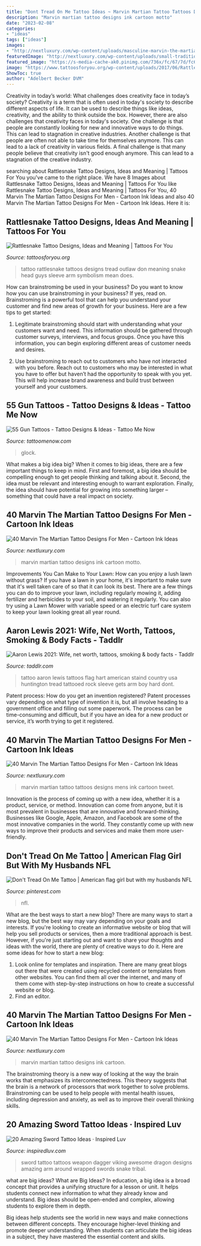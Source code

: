 ```yaml
---
title: "Dont Tread On Me Tattoo Ideas ~ Marvin Martian Tattoo Tattoos Designs Mens Ink Cartoon Tweet"
description: "Marvin martian tattoo designs ink cartoon motto"
date: "2023-02-08"
categories:
- "ideas"
tags: ["ideas"]
images:
- "http://nextluxury.com/wp-content/uploads/masculine-marvin-the-martian-guys-leg-tattoo-designs.jpg"
featuredImage: "http://nextluxury.com/wp-content/uploads/small-traditional-mens-marvin-the-martian-forearm-tattoos.jpg"
featured_image: "https://s-media-cache-ak0.pinimg.com/736x/fc/67/7d/fc677d6f8aab0de2cd5ee2f0985c8bac--picture-ideas-photo-ideas.jpg"
image: "https://www.tattoosforyou.org/wp-content/uploads/2017/06/Rattlesnake-Tattoos-Images.jpg"
ShowToc: true
author: "Adelbert Becker DVM"
---
```



Creativity in today’s world: What challenges does creativity face in today’s society?
Creativity is a term that is often used in today's society to describe different aspects of life. It can be used to describe things like ideas, creativity, and the ability to think outside the box. However, there are also challenges that creativity faces in today's society. One challenge is that people are constantly looking for new and innovative ways to do things. This can lead to stagnation in creative industries. Another challenge is that people are often not able to take time for themselves anymore. This can lead to a lack of creativity in various fields. A final challenge is that many people believe that creativity isn't good enough anymore. This can lead to a stagnation of the creative industry.

	

		
searching about Rattlesnake Tattoo Designs, Ideas and Meaning | Tattoos For You you've came to the right place. We have 8 Images about Rattlesnake Tattoo Designs, Ideas and Meaning | Tattoos For You like Rattlesnake Tattoo Designs, Ideas and Meaning | Tattoos For You, 40 Marvin The Martian Tattoo Designs For Men - Cartoon Ink Ideas and also 40 Marvin The Martian Tattoo Designs For Men - Cartoon Ink Ideas. Here it is:
		
    
## Rattlesnake Tattoo Designs, Ideas And Meaning | Tattoos For You

<img loading=lazy src="https://www.tattoosforyou.org/wp-content/uploads/2017/06/Rattlesnake-Tattoos-Images.jpg" onerror="this.onerror=null;this.src='https://tse4.mm.bing.net/th?id=OIP.6QHLZqw7V1FKcA5tLEyadQHaHa&amp;pid=15.1';" alt="Rattlesnake Tattoo Designs, Ideas and Meaning | Tattoos For You">

_Source: tattoosforyou.org_

>tattoo rattlesnake tattoos designs tread outlaw don meaning snake head guys sleeve arm symbolism mean does. 

	

How can brainstroming be used in your business?
Do you want to know how you can use brainstroming in your business? If yes, read on. Brainstroming is a powerful tool that can help you understand your customer and find new areas of growth for your business. Here are a few tips to get started:
1. Legitimate brainstroming should start with understanding what your customers want and need. This information should be gathered through customer surveys, interviews, and focus groups. Once you have this information, you can begin exploring different areas of customer needs and desires.

2. Use brainstroming to reach out to customers who have not interacted with you before. Reach out to customers who may be interested in what you have to offer but haven’t had the opportunity to speak with you yet. This will help increase brand awareness and build trust between yourself and your customers.


    
## 55 Gun Tattoos - Tattoo Designs &amp; Ideas - Tattoo Me Now

<img loading=lazy src="https://www.tattoomenow.com/tattoo-designs/wp-content/uploads/2021/01/gun-tattoo-30.jpg" onerror="this.onerror=null;this.src='https://tse2.mm.bing.net/th?id=OIP.GAngi_aV3NiTdG2Kx6PGIwAAAA&amp;pid=15.1';" alt="55 Gun Tattoos - Tattoo Designs &amp; Ideas - Tattoo Me Now">

_Source: tattoomenow.com_

>glock. 

	

What makes a big idea big?
When it comes to big ideas, there are a few important things to keep in mind. First and foremost, a big idea should be compelling enough to get people thinking and talking about it. Second, the idea must be relevant and interesting enough to warrant exploration. Finally, the idea should have potential for growing into something larger – something that could have a real impact on society.

    
## 40 Marvin The Martian Tattoo Designs For Men - Cartoon Ink Ideas

<img loading=lazy src="http://nextluxury.com/wp-content/uploads/guys-marvin-the-martian-forearm-shaded-sleeve-tattoo-ideas.jpg" onerror="this.onerror=null;this.src='https://tse1.mm.bing.net/th?id=OIP.uioy9FdQWG9lIL2E3EqVwgHaJ7&amp;pid=15.1';" alt="40 Marvin The Martian Tattoo Designs For Men - Cartoon Ink Ideas">

_Source: nextluxury.com_

>marvin martian tattoo designs ink cartoon motto. 

	

Improvements You Can Make to Your Lawn: How can you enjoy a lush lawn without grass?
If you have a lawn in your home, it's important to make sure that it's well taken care of so that it can look its best. There are a few things you can do to improve your lawn, including regularly mowing it, adding fertilizer and herbicides to your soil, and watering it regularly. You can also try using a Lawn Mower with variable speed or an electric turf care system to keep your lawn looking great all year round.

    
## Aaron Lewis 2021: Wife, Net Worth, Tattoos, Smoking &amp; Body Facts - Taddlr

<img loading=lazy src="https://vegasnews.com/wp-content/uploads/10.01.09-Aaron-Lewis-at-Hart-Huntington-Tattoo-Co.-at-Hard-Rock-Hotel-Casino-1-5882.jpg" onerror="this.onerror=null;this.src='https://tse4.mm.bing.net/th?id=OIP.JV9ducWJQjV6MzsuVUJtXgHaFY&amp;pid=15.1';" alt="Aaron Lewis 2021: Wife, net worth, tattoos, smoking &amp; body facts - Taddlr">

_Source: taddlr.com_

>tattoo aaron lewis tattoos flag hart american staind country usa huntington tread tattooed rock sleeve gets arm boy hard dont. 

	

Patent process: How do you get an invention registered?
Patent processes vary depending on what type of invention it is, but all involve heading to a government office and filling out some paperwork. The process can be time-consuming and difficult, but if you have an idea for a new product or service, it’s worth trying to get it registered.

    
## 40 Marvin The Martian Tattoo Designs For Men - Cartoon Ink Ideas

<img loading=lazy src="http://nextluxury.com/wp-content/uploads/small-traditional-mens-marvin-the-martian-forearm-tattoos.jpg" onerror="this.onerror=null;this.src='https://tse1.mm.bing.net/th?id=OIP.9CqIlFpv8ycRv3r82izdBAHaHa&amp;pid=15.1';" alt="40 Marvin The Martian Tattoo Designs For Men - Cartoon Ink Ideas">

_Source: nextluxury.com_

>marvin martian tattoo tattoos designs mens ink cartoon tweet. 

	

Innovation is the process of coming up with a new idea, whether it is a product, service, or method. Innovation can come from anyone, but it is most prevalent in businesses that are innovative and forward-thinking. Businesses like Google, Apple, Amazon, and Facebook are some of the most innovative companies in the world. They constantly come up with new ways to improve their products and services and make them more user-friendly.

    
## Don&#039;t Tread On Me Tattoo | American Flag Girl But With My Husbands NFL

<img loading=lazy src="https://s-media-cache-ak0.pinimg.com/736x/fc/67/7d/fc677d6f8aab0de2cd5ee2f0985c8bac--picture-ideas-photo-ideas.jpg" onerror="this.onerror=null;this.src='https://tse2.mm.bing.net/th?id=OIP.HattgMvNxxhXfyfIDFbh7gHaKM&amp;pid=15.1';" alt="Don&#039;t Tread On Me Tattoo | American flag girl but with my husbands NFL">

_Source: pinterest.com_

>nfl. 

	

What are the best ways to start a new blog?
There are many ways to start a new blog, but the best way may vary depending on your goals and interests. If you're looking to create an informative website or blog that will help you sell products or services, then a more traditional approach is best. However, if you're just starting out and want to share your thoughts and ideas with the world, there are plenty of creative ways to do it. Here are some ideas for how to start a new blog: 
1. Look online for templates and inspiration. There are many great blogs out there that were created using recycled content or templates from other websites. You can find them all over the internet, and many of them come with step-by-step instructions on how to create a successful website or blog. 
2. Find an editor.

    
## 40 Marvin The Martian Tattoo Designs For Men - Cartoon Ink Ideas

<img loading=lazy src="http://nextluxury.com/wp-content/uploads/masculine-marvin-the-martian-guys-leg-tattoo-designs.jpg" onerror="this.onerror=null;this.src='https://tse4.mm.bing.net/th?id=OIP.U-5c5qqWua-cB783uMPFEwHaJ4&amp;pid=15.1';" alt="40 Marvin The Martian Tattoo Designs For Men - Cartoon Ink Ideas">

_Source: nextluxury.com_

>marvin martian tattoo designs ink cartoon. 

	

The brainstroming theory is a new way of looking at the way the brain works that emphasizes its interconnectedness. This theory suggests that the brain is a network of processors that work together to solve problems. Brainstroming can be used to help people with mental health issues, including depression and anxiety, as well as to improve their overall thinking skills.

    
## 20 Amazing Sword Tattoo Ideas · Inspired Luv

<img loading=lazy src="http://www.inspiredluv.com/wp-content/uploads/2016/12/jewel-sword-tattoo-on-arm-for-men-.jpg" onerror="this.onerror=null;this.src='https://tse2.mm.bing.net/th?id=OIP.L0_-_zMGN3jDDT3DXc25PwHaJ1&amp;pid=15.1';" alt="20 Amazing Sword Tattoo Ideas · Inspired Luv">

_Source: inspiredluv.com_

>sword tattoo tattoos weapon dagger viking awesome dragon designs amazing arm around wrapped swords snake tribal. 

	

what are big ideas?
What are Big Ideas?
In education, a big idea is a broad concept that provides a unifying structure for a lesson or unit. It helps students connect new information to what they already know and understand. Big ideas should be open-ended and complex, allowing students to explore them in depth.

Big ideas help students see the world in new ways and make connections between different concepts. They encourage higher-level thinking and promote deeper understanding. When students can articulate the big ideas in a subject, they have mastered the essential content and skills.

